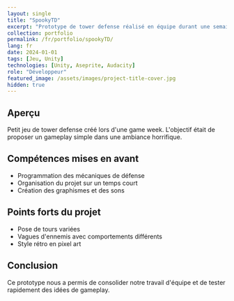 ```yaml
---
layout: single
title: "SpookyTD"
excerpt: "Prototype de tower defense réalisé en équipe durant une semaine."
collection: portfolio
permalink: /fr/portfolio/spookyTD/
lang: fr
date: 2024-01-01
tags: [Jeu, Unity]
technologies: [Unity, Aseprite, Audacity]
role: "Développeur"
featured_image: /assets/images/project-title-cover.jpg
hidden: true
---
```


## Aperçu

Petit jeu de tower defense créé lors d'une game week. L'objectif était de proposer un gameplay simple dans une ambiance horrifique.

## Compétences mises en avant

- Programmation des mécaniques de défense
- Organisation du projet sur un temps court
- Création des graphismes et des sons

## Points forts du projet

- Pose de tours variées
- Vagues d'ennemis avec comportements différents
- Style rétro en pixel art

## Conclusion

Ce prototype nous a permis de consolider notre travail d'équipe et de tester rapidement des idées de gameplay.
